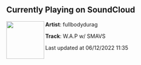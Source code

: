 ## Currently Playing on SoundCloud

[<img align="left" width="100" src="https://i1.sndcdn.com/artworks-vxtsgH0VBeuu99CN-K7Mb0g-t500x500.jpg">](https://soundcloud.com/fullbodydurag/wap-wsmavs)

**Artist**: fullbodydurag 

**Track**: W.A.P w/ SMAVS

Last updated at 06/12/2022 11:35
